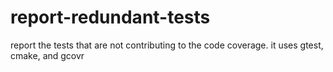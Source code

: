 # report-redundant-tests
report the tests that are not contributing to the code coverage. it uses gtest, cmake, and gcovr
